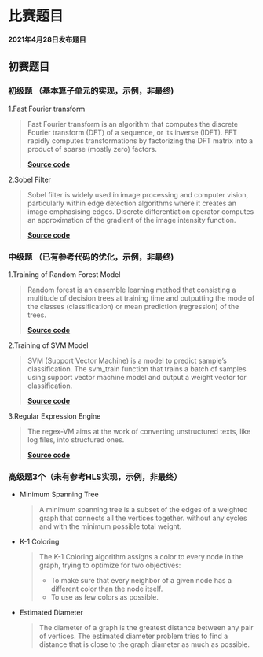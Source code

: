 # 比赛题目
**2021年4月28日发布题目**

## **初赛题目**

### 初级题 （基本算子单元的实现，示例，非最终)

1.Fast Fourier transform 

  > Fast Fourier transform is an algorithm that computes the discrete Fourier transform (DFT) of a sequence, or its inverse (IDFT). FFT rapidly computes transformations by factorizing the DFT matrix into a product of sparse (mostly zero) factors.
  >
  > [**Source code**](https://github.com/xupsh/CCC2021/tree/main/fft)

2.Sobel Filter
  > Sobel filter is widely used in image processing and computer vision, particularly within edge detection algorithms where it creates an image emphasising edges. Discrete differentiation operator computes an approximation of the gradient of the image intensity function.
  >
  > [**Source code**](https://github.com/xupsh/CCC2021/tree/main/sobel)

### 中级题 （已有参考代码的优化，示例，非最终)

1.Training of Random Forest Model  

  > Random forest is an ensemble learning method that consisting a multitude of decision trees at training time and outputting the mode of the classes (classification) or mean prediction (regression) of the trees.  
  > 
  >[**Source code**](https://github.com/Xilinx/Vitis_Libraries/tree/master/data_analytics/L2/tests/classification/randomforest)

2.Training of SVM Model
  > SVM (Support Vector Machine) is a model to predict sample’s classification. The svm_train function that trains a batch of samples using support vector machine model and output a weight vector for classification.
  >   
  >[**Source code**](https://github.com/Xilinx/Vitis_Libraries/tree/master/data_analytics/L2/tests/classification/svm)

3.Regular Expression Engine
  > The regex-VM aims at the work of converting unstructured texts, like log files, into structured ones.
  > 
  >[**Source code**](https://github.com/Xilinx/Vitis_Libraries/tree/master/data_analytics/L2/tests/text/reEngine)


### 高级题3个（未有参考HLS实现，示例，非最终）

- Minimum Spanning Tree  
  > A minimum spanning tree is a subset of the edges of a weighted graph that connects all the vertices together. without any cycles and with the minimum possible total weight.

- K-1 Coloring
  >The K-1 Coloring algorithm assigns a color to every node in the graph, trying to optimize for two objectives:  
  > - To make sure that every neighbor of a given node has a different color than the node itself. 
  > - To use as few colors as possible.

- Estimated Diameter
  >The diameter of a graph is the greatest distance between any pair of vertices. The estimated diameter problem tries to find a distance that is close to the graph diameter as much as possible.


<!--

!-->  

